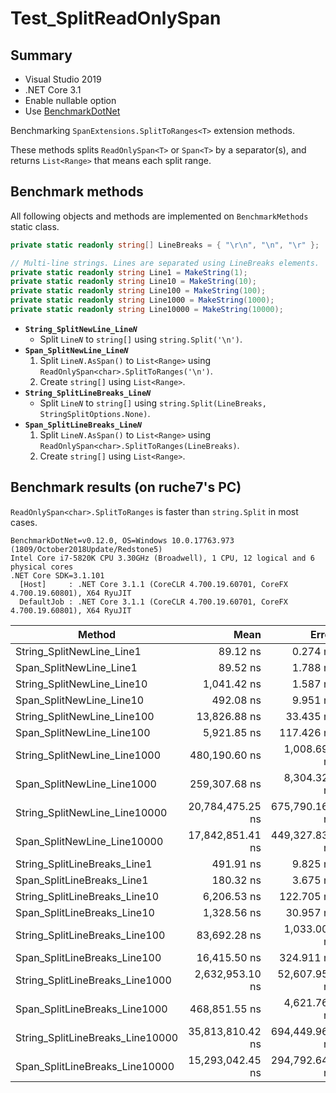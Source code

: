 # Test_SplitReadOnlySpan

## Summary

* Visual Studio 2019
* .NET Core 3.1
* Enable nullable option
* Use [BenchmarkDotNet](https://github.com/dotnet/BenchmarkDotNet)

Benchmarking `SpanExtensions.SplitToRanges<T>` extension methods.

These methods splits `ReadOnlySpan<T>` or `Span<T>` by a separator(s), and returns `List<Range>` that means each split range.

## Benchmark methods

All following objects and methods are implemented on `BenchmarkMethods` static class.

```csharp
private static readonly string[] LineBreaks = { "\r\n", "\n", "\r" };

// Multi-line strings. Lines are separated using LineBreaks elements.
private static readonly string Line1 = MakeString(1);
private static readonly string Line10 = MakeString(10);
private static readonly string Line100 = MakeString(100);
private static readonly string Line1000 = MakeString(1000);
private static readonly string Line10000 = MakeString(10000);
```

* **<code>String_SplitNewLine_Line*N*</code>**
    * Split <code>Line*N*</code> to `string[]` using `string.Split('\n')`.
* **<code>Span_SplitNewLine_Line*N*</code>**
    1. Split <code>Line*N*.AsSpan()</code> to `List<Range>` using `ReadOnlySpan<char>.SplitToRanges('\n')`.
    2. Create `string[]` using `List<Range>`.
* **<code>String_SplitLineBreaks_Line*N*</code>**
    * Split <code>Line*N*</code> to `string[]` using `string.Split(LineBreaks, StringSplitOptions.None)`.
* **<code>Span_SplitLineBreaks_Line*N*</code>**
    1. Split <code>Line*N*.AsSpan()</code> to `List<Range>` using `ReadOnlySpan<char>.SplitToRanges(LineBreaks)`.
    2. Create `string[]` using `List<Range>`.

## Benchmark results (on ruche7's PC)

`ReadOnlySpan<char>.SplitToRanges` is faster than `string.Split` in most cases.

```
BenchmarkDotNet=v0.12.0, OS=Windows 10.0.17763.973 (1809/October2018Update/Redstone5)
Intel Core i7-5820K CPU 3.30GHz (Broadwell), 1 CPU, 12 logical and 6 physical cores
.NET Core SDK=3.1.101
  [Host]     : .NET Core 3.1.1 (CoreCLR 4.700.19.60701, CoreFX 4.700.19.60801), X64 RyuJIT
  DefaultJob : .NET Core 3.1.1 (CoreCLR 4.700.19.60701, CoreFX 4.700.19.60801), X64 RyuJIT
```

|                           Method |             Mean |          Error |           StdDev |           Median |
|--------------------------------- |-----------------:|---------------:|-----------------:|-----------------:|
|        String_SplitNewLine_Line1 |         89.12 ns |       0.274 ns |         0.229 ns |         89.01 ns |
|          Span_SplitNewLine_Line1 |         89.52 ns |       1.788 ns |         4.248 ns |         86.65 ns |
|       String_SplitNewLine_Line10 |      1,041.42 ns |       1.587 ns |         1.485 ns |      1,041.15 ns |
|         Span_SplitNewLine_Line10 |        492.08 ns |       9.951 ns |        15.197 ns |        485.98 ns |
|      String_SplitNewLine_Line100 |     13,826.88 ns |      33.435 ns |        26.104 ns |     13,824.87 ns |
|        Span_SplitNewLine_Line100 |      5,921.85 ns |     117.426 ns |       255.274 ns |      5,708.20 ns |
|     String_SplitNewLine_Line1000 |    480,190.60 ns |   1,008.693 ns |       894.180 ns |    480,153.91 ns |
|       Span_SplitNewLine_Line1000 |    259,307.68 ns |   8,304.329 ns |    24,355.159 ns |    258,941.54 ns |
|    String_SplitNewLine_Line10000 | 20,784,475.25 ns | 675,790.161 ns | 1,992,582.536 ns | 20,827,651.56 ns |
|      Span_SplitNewLine_Line10000 | 17,842,851.41 ns | 449,327.838 ns | 1,324,853.267 ns | 17,734,568.75 ns |
|     String_SplitLineBreaks_Line1 |        491.91 ns |       9.825 ns |        25.361 ns |        476.68 ns |
|       Span_SplitLineBreaks_Line1 |        180.32 ns |       3.675 ns |         5.501 ns |        181.08 ns |
|    String_SplitLineBreaks_Line10 |      6,206.53 ns |     122.705 ns |       131.293 ns |      6,180.42 ns |
|      Span_SplitLineBreaks_Line10 |      1,328.56 ns |      30.957 ns |        28.957 ns |      1,329.20 ns |
|   String_SplitLineBreaks_Line100 |     83,692.28 ns |   1,033.005 ns |       862.606 ns |     83,491.14 ns |
|     Span_SplitLineBreaks_Line100 |     16,415.50 ns |     324.911 ns |       551.723 ns |     16,300.75 ns |
|  String_SplitLineBreaks_Line1000 |  2,632,953.10 ns |  52,607.952 ns |    49,209.511 ns |  2,611,248.83 ns |
|    Span_SplitLineBreaks_Line1000 |    468,851.55 ns |   4,621.762 ns |     4,323.199 ns |    468,512.60 ns |
| String_SplitLineBreaks_Line10000 | 35,813,810.42 ns | 694,449.965 ns | 1,081,174.932 ns | 35,669,300.00 ns |
|   Span_SplitLineBreaks_Line10000 | 15,293,042.45 ns | 294,792.642 ns |   315,424.825 ns | 15,256,049.22 ns |
